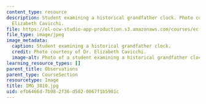 ```yaml
---
content_type: resource
description: Student examining a historical grandfather clock. Photo courtesy of Dr.
  Elizabeth Cavicchi.
file: https://ol-ocw-studio-app-production.s3.amazonaws.com/courses/ec-050-recreate-experiments-from-history-inform-the-future-from-the-past-galileo-january-iap-2010/efb6466d7b982f36d5820067f1b5981c_IMG_3810.jpg
file_type: image/jpeg
image_metadata:
  caption: Student examining a historical grandfather clock.
  credit: Photo courtesy of Dr. Elizabeth Cavicchi.
  image-alt: Photo of a student examining a historical grandfather clock.
learning_resource_types: []
parent_title: Observations
parent_type: CourseSection
resourcetype: Image
title: IMG_3810.jpg
uid: efb6466d-7b98-2f36-d582-0067f1b5981c
---
```

